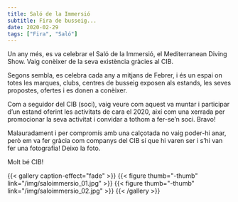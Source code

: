 ```yaml
---
title: Saló de la Immersió
subtitle: Fira de busseig...
date: 2020-02-29
tags: ["Fira", "Saló"]
---
```


Un any més, es va celebrar el Saló de la Immersió, el Mediterranean Diving Show. Vaig conèixer de la seva existència gràcies al CIB.

Segons sembla, es celebra cada any a mitjans de Febrer, i és un espai on totes les marques, clubs, centres de busseig exposen als estands, les seves propostes, ofertes i es donen a conèixer.

Com a seguidor del CIB (soci), vaig veure com aquest va muntar i participar d’un estand oferint les activitats de cara el 2020, així com una xerrada per promocionar la seva activitat i convidar a tothom a fer-se’n soci. Bravo!

Malauradament i per compromís amb una calçotada no vaig poder-hi anar, però em va fer gràcia com companys del CIB sí que hi varen ser i s’hi van fer una fotografia! Deixo la foto. 

Molt bé CIB!

{{< gallery caption-effect="fade" >}}
 {{< figure thumb="-thumb" link="/img/saloimmersio_01.jpg" >}}
 {{< figure thumb="-thumb" link="/img/saloimmersio_02.jpg" >}}
{{< /gallery >}}
